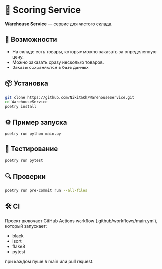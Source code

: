 # 🧾 Scoring Service

**Warehouse Service** — сервис для чистого склада.

## 🚀 Возможности

- На складе есть товары, которые можно заказать за определенную цену. 
- Можно заказать сразу несколько товаров. 
- Заказы сохраняются в базе данных

## 📦 Установка

```bash
git clone https://github.com/NikitaKh/WarehouseService.git
cd WarehouseService
poetry install
```

## ⚙️ Пример запуска

```bash
poetry run python main.py
```

## 🧪 Тестирование

```bash
poetry run pytest
```

## 🔍 Проверки

```bash
poetry run pre-commit run --all-files
```

## 🛠️ CI

Проект включает GitHub Actions workflow (.github/workflows/main.yml), который запускает:

- black
- isort
- flake8
- pytest

при каждом пуше в main или pull request.
